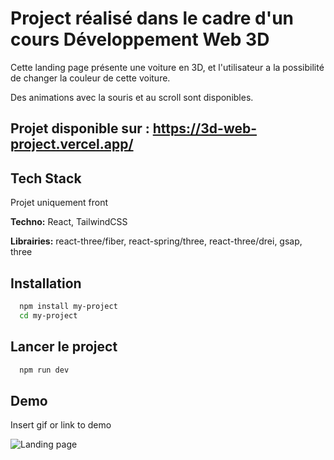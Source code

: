 
# Project réalisé dans le cadre d'un cours Développement Web 3D

Cette landing page présente une voiture en 3D, et l'utilisateur a la possibilité de changer la couleur de cette voiture.

Des animations avec la souris et au scroll sont disponibles.

## Projet disponible sur : https://3d-web-project.vercel.app/



## Tech Stack

Projet uniquement front

**Techno:** React, TailwindCSS

**Librairies:** react-three/fiber, react-spring/three, react-three/drei, gsap, three


## Installation

```bash
  npm install my-project
  cd my-project
```

## Lancer le project

```bash
  npm run dev
```
## Demo

Insert gif or link to demo

![Landing page](/public/screen.png)